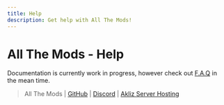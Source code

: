 ```yaml
---
title: Help
description: Get help with All The Mods!
---
```


# All The Mods - Help

Documentation is currently work in progress, however check out [F.A.Q](faq.md) in the mean time.

> All The Mods | [GitHub](https://github.com/AllTheMods) | [Discord](https://discord.com/invite/allthemods) | [Akliz Server Hosting](https://www.akliz.net/allthemods)